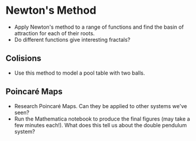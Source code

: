 # Newton's Method
* Apply Newton's method to a range of functions and find the basin of attraction for each of their roots.
* Do different functions give interesting fractals?

## Colisions
* Use this method to model a pool table with two balls.

## Poincaré Maps
* Research Poincaré Maps. Can they be applied to other systems we've seen?
* Run the Mathematica notebook to produce the final figures (may take a few minutes each!). What does this tell us about the double pendulum system?
